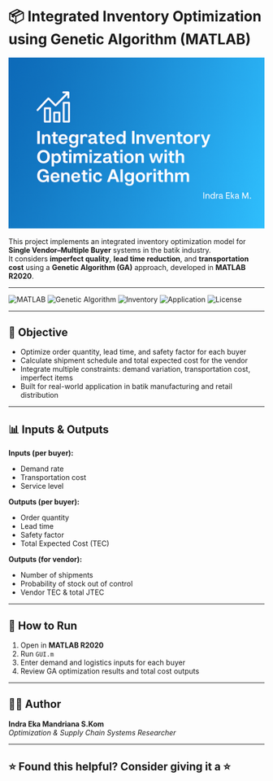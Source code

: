 # 📦 Integrated Inventory Optimization using Genetic Algorithm (MATLAB)

![Banner](assets/banner.png)

This project implements an integrated inventory optimization model for **Single Vendor–Multiple Buyer** systems in the batik industry.  
It considers **imperfect quality**, **lead time reduction**, and **transportation cost** using a **Genetic Algorithm (GA)** approach, developed in **MATLAB R2020**.

---

![MATLAB](https://img.shields.io/badge/Platform-MATLAB_R2020-yellow?style=flat&logo=mathworks)
![Genetic Algorithm](https://img.shields.io/badge/Optimization-Genetic_Algorithm-green?style=flat)
![Inventory](https://img.shields.io/badge/Model-SVMB_Inventory-blue?style=flat)
![Application](https://img.shields.io/badge/Application-Supply_Chain_Optimization-purple?style=flat)
![License](https://img.shields.io/badge/License-MIT-lightgrey?style=flat)

---

## 🎯 Objective

- Optimize order quantity, lead time, and safety factor for each buyer
- Calculate shipment schedule and total expected cost for the vendor
- Integrate multiple constraints: demand variation, transportation cost, imperfect items
- Built for real-world application in batik manufacturing and retail distribution

---

## 📊 Inputs & Outputs

**Inputs (per buyer):**
- Demand rate
- Transportation cost
- Service level

**Outputs (per buyer):**
- Order quantity
- Lead time
- Safety factor
- Total Expected Cost (TEC)

**Outputs (for vendor):**
- Number of shipments
- Probability of stock out of control
- Vendor TEC & total JTEC


---

## 🚀 How to Run

1. Open in **MATLAB R2020**
2. Run `GUI.m`
3. Enter demand and logistics inputs for each buyer
4. Review GA optimization results and total cost outputs

---

## 👨‍💻 Author

**Indra Eka Mandriana S.Kom**  
_Optimization & Supply Chain Systems Researcher_

---

## ⭐ Found this helpful? Consider giving it a ⭐
